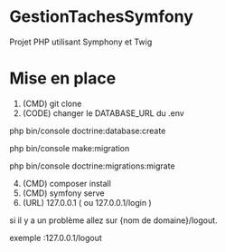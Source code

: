 # GestionTachesSymfony
Projet PHP utilisant Symphony et Twig

# Mise en place

1. (CMD) git clone
2. (CODE) changer le DATABASE_URL du .env

php bin/console doctrine:database:create

php bin/console make:migration

php bin/console doctrine:migrations:migrate

4. (CMD) composer install
6. (CMD) symfony serve
7. (URL) 127.0.0.1 ( ou 127.0.0.1/login )

si il y a un problème allez sur {nom de domaine}/logout.

exemple :127.0.0.1/logout 





